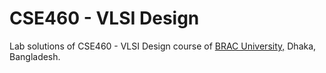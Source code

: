 # CSE460 - VLSI Design

Lab solutions of CSE460 - VLSI Design course of [BRAC University,](https://www.bracu.ac.bd/) Dhaka, Bangladesh.
